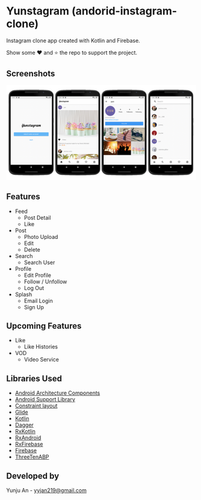 # Yunstagram (andorid-instagram-clone)
Instagram clone app created with Kotlin and Firebase. 

Show some ❤️ and ⭐️ the repo to support the project.

## Screenshots
![App Screenshot](https://github.com/yyjan/andorid-instagram-clone/blob/master/screenshots/yunstagram_screenshot.png)

## Features
- Feed 
    - Post Detail
    - Like 
- Post 
    - Photo Upload
    - Edit 
    - Delete 
- Search
    - Search User
- Profile 
    - Edit Profile
    - Follow / Unfollow 
    - Log Out
- Splash
    - Email Login
    - Sign Up

## Upcoming Features
- Like
    - Like Histories
- VOD
    - Video Service 

## Libraries Used
- [Android Architecture Components](https://developer.android.com/topic/libraries/architecture)
- [Android Support Library](https://developer.android.com/topic/libraries/support-library/index.html)
- [Constraint layout](https://developer.android.com/training/constraint-layout/index.html)
- [Glide](https://github.com/bumptech/glide)
- [Kotlin](https://github.com/JetBrains/kotlin)
- [Dagger](https://google.github.io/dagger/)
- [RxKotlin](https://github.com/ReactiveX/RxKotlin)
- [RxAndroid](https://github.com/ReactiveX/RxAndroid)
- [RxFirebase](https://github.com/kunny/RxFirebase)
- [Firebase](https://github.com/firebase/)
- [ThreeTenABP](https://github.com/JakeWharton/ThreeTenABP)

## Developed by
Yunju An - yyjan219@gmail.com

